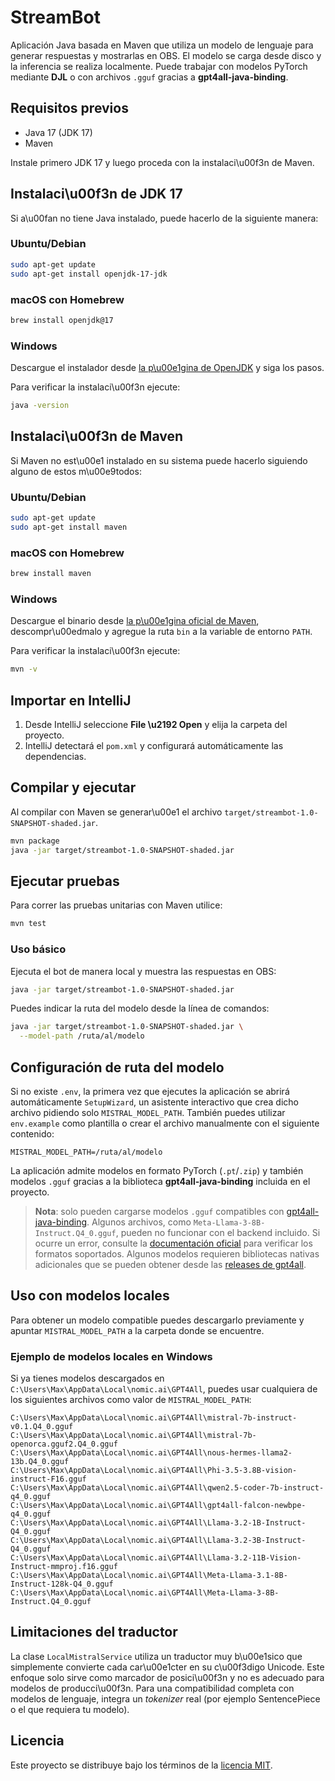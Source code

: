 # StreamBot

Aplicación Java basada en Maven que utiliza un modelo de lenguaje para generar respuestas y mostrarlas en OBS. El modelo se carga desde disco y la inferencia se realiza localmente. Puede trabajar con modelos PyTorch mediante **DJL** o con archivos `.gguf` gracias a **gpt4all-java-binding**.

## Requisitos previos

- Java 17 (JDK 17)
- Maven

Instale primero JDK 17 y luego proceda con la instalaci\u00f3n de Maven.

## Instalaci\u00f3n de JDK 17

Si a\u00fan no tiene Java instalado, puede hacerlo de la siguiente manera:

### Ubuntu/Debian

```bash
sudo apt-get update
sudo apt-get install openjdk-17-jdk
```

### macOS con Homebrew

```bash
brew install openjdk@17
```

### Windows

Descargue el instalador desde [la p\u00e1gina de OpenJDK](https://adoptium.net) y siga los pasos.

Para verificar la instalaci\u00f3n ejecute:

```bash
java -version
```

## Instalaci\u00f3n de Maven

Si Maven no est\u00e1 instalado en su sistema puede hacerlo siguiendo alguno de estos m\u00e9todos:

### Ubuntu/Debian

```bash
sudo apt-get update
sudo apt-get install maven
```

### macOS con Homebrew

```bash
brew install maven
```

### Windows

Descargue el binario desde [la p\u00e1gina oficial de Maven](https://maven.apache.org/download.cgi), descompr\u00edmalo y agregue la ruta `bin` a la variable de entorno `PATH`.

Para verificar la instalaci\u00f3n ejecute:

```bash
mvn -v
```

## Importar en IntelliJ
1. Desde IntelliJ seleccione **File \u2192 Open** y elija la carpeta del proyecto.
2. IntelliJ detectará el `pom.xml` y configurará automáticamente las dependencias.

## Compilar y ejecutar
Al compilar con Maven se generar\u00e1 el archivo `target/streambot-1.0-SNAPSHOT-shaded.jar`.
```bash
mvn package
java -jar target/streambot-1.0-SNAPSHOT-shaded.jar
```

## Ejecutar pruebas
Para correr las pruebas unitarias con Maven utilice:

```bash
mvn test
```

### Uso básico

Ejecuta el bot de manera local y muestra las respuestas en OBS:

```bash
java -jar target/streambot-1.0-SNAPSHOT-shaded.jar
```

Puedes indicar la ruta del modelo desde la línea de comandos:

```bash
java -jar target/streambot-1.0-SNAPSHOT-shaded.jar \
  --model-path /ruta/al/modelo
```


## Configuración de ruta del modelo
Si no existe `.env`, la primera vez que ejecutes la aplicación se abrirá automáticamente `SetupWizard`, un asistente interactivo que crea dicho archivo pidiendo solo `MISTRAL_MODEL_PATH`. También puedes utilizar `env.example` como plantilla o crear el archivo manualmente con el siguiente contenido:

```
MISTRAL_MODEL_PATH=/ruta/al/modelo
```

La aplicación admite modelos en formato PyTorch (`.pt`/`.zip`) y también
modelos `.gguf` gracias a la biblioteca **gpt4all-java-binding** incluida en el
proyecto.

> **Nota**: solo pueden cargarse modelos `.gguf` compatibles con
> [gpt4all-java-binding](https://github.com/nomic-ai/gpt4all/tree/main/gpt4all-bindings/java).
> Algunos archivos, como `Meta-Llama-3-8B-Instruct.Q4_0.gguf`, pueden no funcionar con el
> backend incluido. Si ocurre un error, consulte la [documentación oficial](https://docs.gpt4all.io/)
> para verificar los formatos soportados. Algunos modelos requieren bibliotecas
> nativas adicionales que se pueden obtener desde las
> [releases de gpt4all](https://github.com/nomic-ai/gpt4all/releases).



## Uso con modelos locales

Para obtener un modelo compatible puedes descargarlo previamente y apuntar
`MISTRAL_MODEL_PATH` a la carpeta donde se encuentre.

### Ejemplo de modelos locales en Windows
Si ya tienes modelos descargados en `C:\Users\Max\AppData\Local\nomic.ai\GPT4All`,
puedes usar cualquiera de los siguientes archivos como valor de
`MISTRAL_MODEL_PATH`:

```
C:\Users\Max\AppData\Local\nomic.ai\GPT4All\mistral-7b-instruct-v0.1.Q4_0.gguf
C:\Users\Max\AppData\Local\nomic.ai\GPT4All\mistral-7b-openorca.gguf2.Q4_0.gguf
C:\Users\Max\AppData\Local\nomic.ai\GPT4All\nous-hermes-llama2-13b.Q4_0.gguf
C:\Users\Max\AppData\Local\nomic.ai\GPT4All\Phi-3.5-3.8B-vision-instruct-F16.gguf
C:\Users\Max\AppData\Local\nomic.ai\GPT4All\qwen2.5-coder-7b-instruct-q4_0.gguf
C:\Users\Max\AppData\Local\nomic.ai\GPT4All\gpt4all-falcon-newbpe-q4_0.gguf
C:\Users\Max\AppData\Local\nomic.ai\GPT4All\Llama-3.2-1B-Instruct-Q4_0.gguf
C:\Users\Max\AppData\Local\nomic.ai\GPT4All\Llama-3.2-3B-Instruct-Q4_0.gguf
C:\Users\Max\AppData\Local\nomic.ai\GPT4All\Llama-3.2-11B-Vision-Instruct-mmproj.f16.gguf
C:\Users\Max\AppData\Local\nomic.ai\GPT4All\Meta-Llama-3.1-8B-Instruct-128k-Q4_0.gguf
C:\Users\Max\AppData\Local\nomic.ai\GPT4All\Meta-Llama-3-8B-Instruct.Q4_0.gguf
```

## Limitaciones del traductor
La clase `LocalMistralService` utiliza un traductor muy b\u00e1sico que simplemente
convierte cada car\u00e1cter en su c\u00f3digo Unicode. Este enfoque solo sirve como
marcador de posici\u00f3n y no es adecuado para modelos de producci\u00f3n. Para una
compatibilidad completa con modelos de lenguaje, integra un *tokenizer* real
(por ejemplo SentencePiece o el que requiera tu modelo).

## Licencia
Este proyecto se distribuye bajo los términos de la [licencia MIT](LICENSE).

